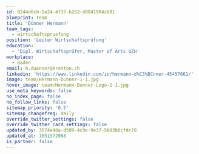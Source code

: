 ```yaml
---
id: 0244d6cb-5a24-4f37-b252-d0841984c681
blueprint: team
title: 'Dünner Hermann'
team_tags:
  - wirtschaftspruefung
position: 'Leiter Wirtschaftsprüfung'
education:
  - 'Dipl. Wirtschaftsprüfer, Master of Arts UZH'
workplace:
  - Baden
email: h.duenner@kreston.ch
linkedin: 'https://www.linkedin.com/in/hermann-d%C3%BCnner-45457661/'
image: team/Hermann-Dunner-1-1.jpg
hover_image: team/Hermann-Dunner-Logo-1-1.jpg
use_meta_keywords: false
no_index_page: false
no_follow_links: false
sitemap_priority: '0.5'
sitemap_changefreq: daily
override_twitter_settings: false
override_twitter_card_settings: false
updated_by: 3574a48a-d509-4c9e-9e37-5b83b6cfdc78
updated_at: 1651572068
is_partner: false
---
```

